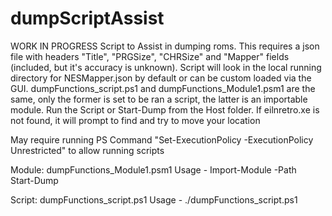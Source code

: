 # dumpScriptAssist
WORK IN PROGRESS
Script to Assist in dumping roms.  This requires a json file with headers "Title", "PRGSize", "CHRSize" and "Mapper" fields (included, but it's accuracy is unknown).  Script will look in the local running directory for NESMapper.json by default or can be custom loaded via the GUI.  dumpFunctions_script.ps1 and dumpFunctions_Module1.psm1 are the same, only the former is set to be ran a script, the latter is an importable module.  Run the Script or Start-Dump from the Host folder. If eilnretro.xe is not found, it will prompt to find and try to move your location 

May require running PS Command "Set-ExecutionPolicy -ExecutionPolicy Unrestricted" to allow running scripts

Module:
dumpFunctions_Module1.psm1
Usage -
Import-Module -Path <path to dumpFunctions_Module1.psm1>  
Start-Dump

Script:
dumpFunctions_script.ps1 
Usage -
./dumpFunctions_script.ps1 
